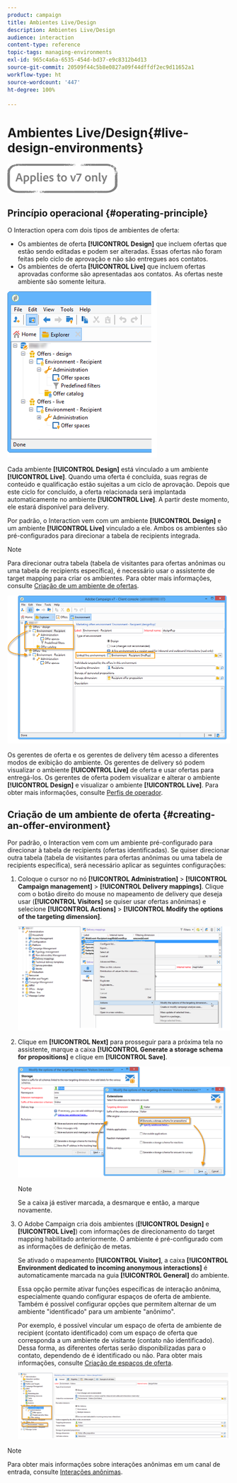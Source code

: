 ```yaml
---
product: campaign
title: Ambientes Live/Design
description: Ambientes Live/Design
audience: interaction
content-type: reference
topic-tags: managing-environments
exl-id: 965c4a6a-6535-454d-bd37-e9c8312b4d13
source-git-commit: 20509f44c5b8e0827a09f44dffdf2ec9d11652a1
workflow-type: ht
source-wordcount: '447'
ht-degree: 100%

---
```


# Ambientes Live/Design{#live-design-environments}

![](../../assets/v7-only.svg)

## Princípio operacional {#operating-principle}

O Interaction opera com dois tipos de ambientes de oferta:

* Os ambientes de oferta **[!UICONTROL Design]** que incluem ofertas que estão sendo editadas e podem ser alteradas. Essas ofertas não foram feitas pelo ciclo de aprovação e não são entregues aos contatos.
* Os ambientes de oferta **[!UICONTROL Live]** que incluem ofertas aprovadas conforme são apresentadas aos contatos. As ofertas neste ambiente são somente leitura.

![](assets/offer_environments_overview_001.png)

Cada ambiente **[!UICONTROL Design]** está vinculado a um ambiente **[!UICONTROL Live]**. Quando uma oferta é concluída, suas regras de conteúdo e qualificação estão sujeitas a um ciclo de aprovação. Depois que este ciclo for concluído, a oferta relacionada será implantada automaticamente no ambiente **[!UICONTROL Live]**. A partir deste momento, ele estará disponível para delivery.

Por padrão, o Interaction vem com um ambiente **[!UICONTROL Design]** e um ambiente **[!UICONTROL Live]** vinculado a ele. Ambos os ambientes são pré-configurados para direcionar a tabela de recipients integrada.

>[!NOTE]
>
>Para direcionar outra tabela (tabela de visitantes para ofertas anônimas ou uma tabela de recipients específica), é necessário usar o assistente de target mapping para criar os ambientes. Para obter mais informações, consulte [Criação de um ambiente de ofertas](#creating-an-offer-environment).

![](assets/offer_environments_overview_002.png)

Os gerentes de oferta e os gerentes de delivery têm acesso a diferentes modos de exibição do ambiente. Os gerentes de delivery só podem visualizar o ambiente **[!UICONTROL Live]** de oferta e usar ofertas para entregá-los. Os gerentes de oferta podem visualizar e alterar o ambiente **[!UICONTROL Design]** e visualizar o ambiente **[!UICONTROL Live]**. Para obter mais informações, consulte [Perfis de operador](../../interaction/using/operator-profiles.md).

## Criação de um ambiente de oferta {#creating-an-offer-environment}

Por padrão, o Interaction vem com um ambiente pré-configurado para direcionar à tabela de recipients (ofertas identificadas). Se quiser direcionar outra tabela (tabela de visitantes para ofertas anônimas ou uma tabela de recipients específica), será necessário aplicar as seguintes configurações:

1. Coloque o cursor no nó **[!UICONTROL Administration]** > **[!UICONTROL Campaign management]** > **[!UICONTROL Delivery mappings]**. Clique com o botão direito do mouse no mapeamento de delivery que deseja usar (**[!UICONTROL Visitors]** se quiser usar ofertas anônimas) e selecione **[!UICONTROL Actions]** > **[!UICONTROL Modify the options of the targeting dimension]**.

   ![](assets/offer_env_anonymous_001.png)

1. Clique em **[!UICONTROL Next]** para prosseguir para a próxima tela no assistente, marque a caixa **[!UICONTROL Generate a storage schema for propositions]** e clique em **[!UICONTROL Save]**.

   ![](assets/offer_env_anonymous_002.png)

   >[!NOTE]
   >
   >Se a caixa já estiver marcada, a desmarque e então, a marque novamente.

1. O Adobe Campaign cria dois ambientes (**[!UICONTROL Design]** e **[!UICONTROL Live]**) com informações de direcionamento do target mapping habilitado anteriormente. O ambiente é pré-configurado com as informações de definição de metas.

   Se ativado o mapeamento **[!UICONTROL Visitor]**, a caixa **[!UICONTROL Environment dedicated to incoming anonymous interactions]** é automaticamente marcada na guia **[!UICONTROL General]** do ambiente.

   Essa opção permite ativar funções específicas de interação anônima, especialmente quando configurar espaços de oferta de ambiente. Também é possível configurar opções que permitem alternar de um ambiente &quot;identificado&quot; para um ambiente &quot;anônimo&quot;.

   Por exemplo, é possível vincular um espaço de oferta de ambiente de recipient (contato identificado) com um espaço de oferta que corresponda a um ambiente de visitante (contato não identificado). Dessa forma, as diferentes ofertas serão disponibilizadas para o contato, dependendo de é identificado ou não. Para obter mais informações, consulte [Criação de espaços de oferta](../../interaction/using/creating-offer-spaces.md).

   ![](assets/offer_env_anonymous_003.png)

>[!NOTE]
>
>Para obter mais informações sobre interações anônimas em um canal de entrada, consulte [Interações anônimas](../../interaction/using/anonymous-interactions.md).
